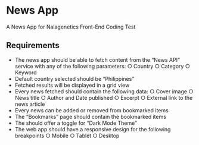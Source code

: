# News App

A News App for Nalagenetics Front-End Coding Test

## Requirements

- The news app should be able to fetch content from the “News API” service with any of the following parameters:
    ○ Country
    ○ Category
    ○ Keyword
- Default country selected should be “Philippines”
- Fetched results will be displayed in a grid view
- Every news fetched should contain the following data:
    ○ Cover image
    ○ News title
    ○ Author and Date published
    ○ Excerpt
    ○ External link to the news article
- Every news can be added or removed from bookmarked items
- The “Bookmarks” page should contain the bookmarked items
- The should offer a toggle for “Dark Mode Theme”
- The web app should have a responsive design for the following breakpoints
    ○ Mobile
    ○ Tablet
    ○ Desktop